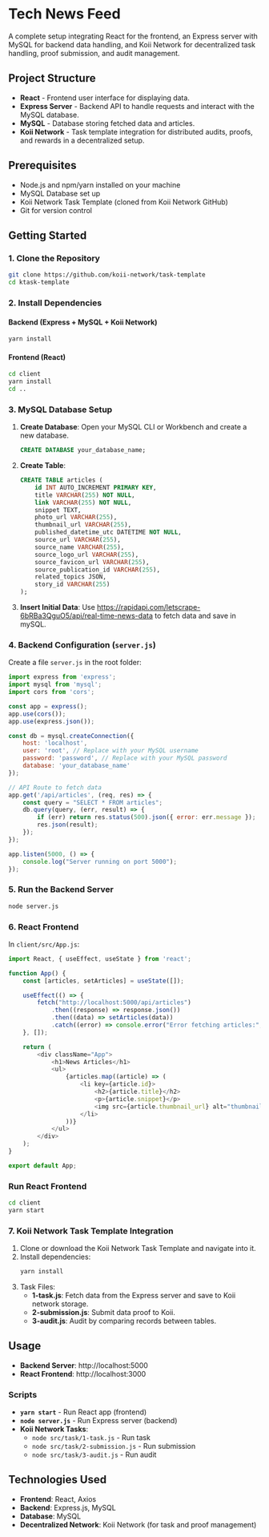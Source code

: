 
# Tech News Feed

A complete setup integrating React for the frontend, an Express server with MySQL for backend data handling, and Koii Network for decentralized task handling, proof submission, and audit management.

## Project Structure

- **React** - Frontend user interface for displaying data.
- **Express Server** - Backend API to handle requests and interact with the MySQL database.
- **MySQL** - Database storing fetched data and articles.
- **Koii Network** - Task template integration for distributed audits, proofs, and rewards in a decentralized setup.

## Prerequisites

- Node.js and npm/yarn installed on your machine
- MySQL Database set up
- Koii Network Task Template (cloned from Koii Network GitHub)
- Git for version control

## Getting Started

### 1. Clone the Repository
```bash
git clone https://github.com/koii-network/task-template
cd ktask-template
```

### 2. Install Dependencies

#### Backend (Express + MySQL + Koii Network)
```bash
yarn install
```

#### Frontend (React)
```bash
cd client
yarn install
cd ..
```

### 3. MySQL Database Setup

1. **Create Database**: Open your MySQL CLI or Workbench and create a new database.
    ```sql
    CREATE DATABASE your_database_name;
    ```

2. **Create Table**:
    ```sql
    CREATE TABLE articles (
        id INT AUTO_INCREMENT PRIMARY KEY,
        title VARCHAR(255) NOT NULL,
        link VARCHAR(255) NOT NULL,
        snippet TEXT,
        photo_url VARCHAR(255),
        thumbnail_url VARCHAR(255),
        published_datetime_utc DATETIME NOT NULL,
        source_url VARCHAR(255),
        source_name VARCHAR(255),
        source_logo_url VARCHAR(255),
        source_favicon_url VARCHAR(255),
        source_publication_id VARCHAR(255),
        related_topics JSON,
        story_id VARCHAR(255)
    );
    ```

3. **Insert Initial Data**: Use https://rapidapi.com/letscrape-6bRBa3QguO5/api/real-time-news-data to fetch data and save in mySQL.

### 4. Backend Configuration (`server.js`)

Create a file `server.js` in the root folder:
```javascript
import express from 'express';
import mysql from 'mysql';
import cors from 'cors';

const app = express();
app.use(cors());
app.use(express.json());

const db = mysql.createConnection({
    host: 'localhost',
    user: 'root', // Replace with your MySQL username
    password: 'password', // Replace with your MySQL password
    database: 'your_database_name'
});

// API Route to fetch data
app.get('/api/articles', (req, res) => {
    const query = "SELECT * FROM articles";
    db.query(query, (err, result) => {
        if (err) return res.status(500).json({ error: err.message });
        res.json(result);
    });
});

app.listen(5000, () => {
    console.log("Server running on port 5000");
});
```

### 5. Run the Backend Server

```bash
node server.js
```

### 6. React Frontend

In `client/src/App.js`:
```javascript
import React, { useEffect, useState } from 'react';

function App() {
    const [articles, setArticles] = useState([]);

    useEffect(() => {
        fetch("http://localhost:5000/api/articles")
            .then((response) => response.json())
            .then((data) => setArticles(data))
            .catch((error) => console.error("Error fetching articles:", error));
    }, []);

    return (
        <div className="App">
            <h1>News Articles</h1>
            <ul>
                {articles.map((article) => (
                    <li key={article.id}>
                        <h2>{article.title}</h2>
                        <p>{article.snippet}</p>
                        <img src={article.thumbnail_url} alt="thumbnail" />
                    </li>
                ))}
            </ul>
        </div>
    );
}

export default App;
```

### Run React Frontend

```bash
cd client
yarn start
```

### 7. Koii Network Task Template Integration

1. Clone or download the Koii Network Task Template and navigate into it.
2. Install dependencies:
    ```bash
    yarn install
    ```
3. Task Files:
   - **1-task.js**: Fetch data from the Express server and save to Koii network storage.
   - **2-submission.js**: Submit data proof to Koii.
   - **3-audit.js**: Audit by comparing records between tables.

## Usage

- **Backend Server**: http://localhost:5000
- **React Frontend**: http://localhost:3000

### Scripts

- **`yarn start`** - Run React app (frontend)
- **`node server.js`** - Run Express server (backend)
- **Koii Network Tasks**:
  - `node src/task/1-task.js` - Run task
  - `node src/task/2-submission.js` - Run submission
  - `node src/task/3-audit.js` - Run audit

## Technologies Used

- **Frontend**: React, Axios
- **Backend**: Express.js, MySQL
- **Database**: MySQL
- **Decentralized Network**: Koii Network (for task and proof management)
